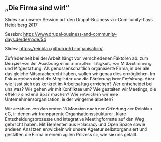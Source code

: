 ## „Die Firma sind wir!“

Slides zur unserer Session auf den Drupal-Business-an-Community-Days Heidelberg 2017

Session: https://www.drupal-business-and-community-days.de/de/node/54

Slides: https://reinblau.github.io/rb-organisation/


Zufriedenheit bei der Arbeit hängt von verschiedenen Faktoren ab: zum Beispiel von der Ausübung einer sinnvollen Tätigkeit, von Mitbestimmung und Mitgestaltung. Als genossenschaftlich organisierte Firma, in der alle das gleiche Mitspracherecht haben, wollen wir genau dies ermöglichen. Im Fokus stehen dabei die Mitglieder und die Förderung ihrer Entfaltung. Aber wie lässt sich das konkret im Arbeitsalltag erreichen? Wer entscheidet bei uns was? Wie gehen wir mit Konflikten um? Wie gestalten wir Meetings, die effektiv sind und Spaß machen? Wie entwicklen wir eine Unternehmensorganisation, in der wir gerne arbeiten?

Wir erzählen von den ersten 18 Monaten nach der Gründung der Reinblau eG, in denen wir transparente Organisationsstrukturen, klare Entscheidungsprozesse und integrative Meetingformate auf den Weg gebracht haben. Mit Elementen aus Holacracy und Open Space sowie anderen Ansätzen entwickeln wir unsere Agentur selbstorganisiert und gestalten die Firma in einem agilen Prozess so, wie sie uns gefällt.
